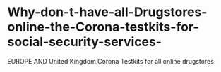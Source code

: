 # Why-don-t-have-all-Drugstores-online-the-Corona-testkits-for-social-security-services-
EUROPE AND United Kingdom Corona Testkits for all online drugstores
